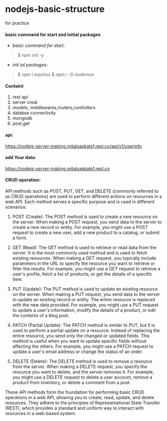 # nodejs-basic-structure
for practice
<br/>
#### basic command for start and initial packages
- *basic command for start:*
> $ npm init -y
- *init ial packages:*
> $ npm i express
> $ npm i -D nodemon

#### Containt 
1. rest api
2. server creat
3. models, middlewares,routers,controllers
4. databse connectivity
5. mongodb
6. post,get


#### api:
https://nodejs-server-making.mitalsapkale1.repl.co/api/v1/userinfo 

#### add Your data:
https://nodejs-server-making.mitalsapkale1.repl.co


#### CRUD operation:
API methods such as POST, PUT, GET, and DELETE (commonly referred to as CRUD operations) are used to perform different actions on resources in a web API. Each method serves a specific purpose and is used in different scenarios:

1. POST (Create): The POST method is used to create a new resource on the server. When making a POST request, you send data to the server to create a new record or entity. For example, you might use a POST request to create a new user, add a new product to a catalog, or submit a form.

2. GET (Read): The GET method is used to retrieve or read data from the server. It is the most commonly used method and is used to fetch existing resources. When making a GET request, you typically include parameters in the URL to specify the resource you want to retrieve or filter the results. For example, you might use a GET request to retrieve a user's profile, fetch a list of products, or get the details of a specific item.

3. PUT (Update): The PUT method is used to update an existing resource on the server. When making a PUT request, you send data to the server to update an existing record or entity. The entire resource is replaced with the new data provided. For example, you might use a PUT request to update a user's information, modify the details of a product, or edit the contents of a blog post.

4. PATCH (Partial Update): The PATCH method is similar to PUT, but it is used to perform a partial update on a resource. Instead of replacing the entire resource, you send only the changed or updated fields. This method is useful when you want to update specific fields without affecting the others. For example, you might use a PATCH request to update a user's email address or change the status of an order.

5. DELETE (Delete): The DELETE method is used to remove a resource from the server. When making a DELETE request, you specify the resource you want to delete, and the server removes it. For example, you might use a DELETE request to delete a user account, remove a product from inventory, or delete a comment from a post.

These API methods form the foundation for performing basic CRUD operations in a web API, allowing you to create, read, update, and delete resources. They adhere to the principles of Representational State Transfer (REST), which provides a standard and uniform way to interact with resources in a web-based system.
